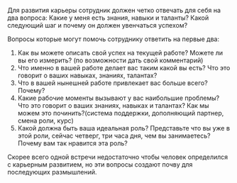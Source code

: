Для развития карьеры сотрудник должен четко отвечать для себя на два вопроса:
Какие у меня есть знания, навыки и таланты?
Какой следующий шаг и почему он должен увенчаться успехом?

Вопросы которые могут помочь сотруднику ответить на первые два:

1. Как вы можете описать свой успех на текущей работе? Можете ли вы его измерить? (по возможности дать свой комментарий)
2. Что именно в вашей работе делает вас таким какой вы есть? Что это говорит о ваших навыках, знаниях, талантах?
3. Что в вашей нынешней работе привлекает вас больше всего? Почему?
4. Какие рабочие моменты вызывают у вас наибольшие проблемы? Что это говорит о ваших знаниях, навыках и талантах? Как мы можем это починить?(система поддержки, дополняющий партнер, смена роли, курс)
5. Какой должна быть ваша идеальная роль? Представьте что вы уже в этой роли, сейчас четверг, три часа дня, чем вы занимаетесь? Почему вам так нравится эта роль?


Скорее всего одной встречи недостаточно чтобы человек определился с карьерным развитием, но эти вопросы создают почву для последующих размышлений. 